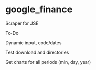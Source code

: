 # google_finance
Scraper for JSE

To-Do

Dynamic input, code/dates

Test download and directories

Get charts for all periods (min, day, year)

